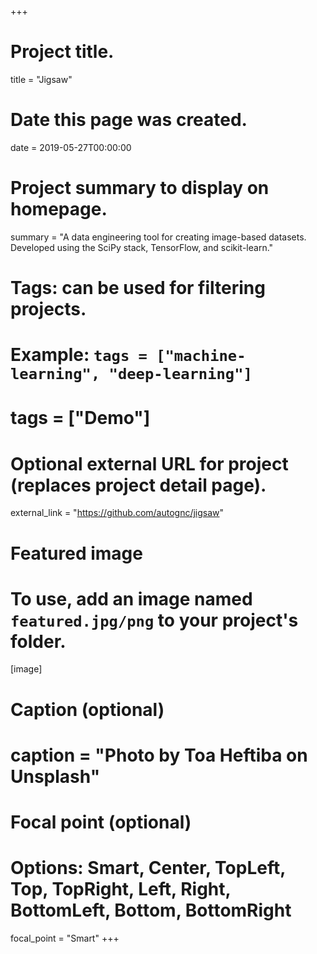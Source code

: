 +++
# Project title.
title = "Jigsaw"

# Date this page was created.
date = 2019-05-27T00:00:00

# Project summary to display on homepage.
summary = "A data engineering tool for creating image-based datasets. Developed using the SciPy stack, TensorFlow, and scikit-learn."

# Tags: can be used for filtering projects.
# Example: `tags = ["machine-learning", "deep-learning"]`
# tags = ["Demo"]

# Optional external URL for project (replaces project detail page).
external_link = "https://github.com/autognc/jigsaw"

# Featured image
# To use, add an image named `featured.jpg/png` to your project's folder. 
[image]
  # Caption (optional)
  # caption = "Photo by Toa Heftiba on Unsplash"

  # Focal point (optional)
  # Options: Smart, Center, TopLeft, Top, TopRight, Left, Right, BottomLeft, Bottom, BottomRight
  focal_point = "Smart"
+++
